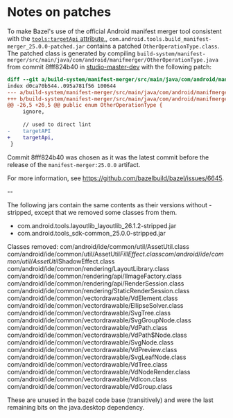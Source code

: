 # Notes on patches

To make Bazel's use of the official Android manifest merger tool consistent with
the [`tools:targetApi`
attribute.](https://developer.android.com/studio/write/tool-attributes#toolstargetapi),
`com.android.tools.build_manifest-merger_25.0.0-patched.jar` contains a patched
`OtherOperationType.class`. The patched class is generated by compiling
`build-system/manifest-merger/src/main/java/com/android/manifmerger/OtherOperationType.java`
from commit 8fff824b40 in
[studio-master-dev](https://android.googlesource.com/platform/tools/base/+/master/build-system/manifest-merger/src/main/java/com/android/manifmerger)
with the following patch:

```diff
diff --git a/build-system/manifest-merger/src/main/java/com/android/manifmerger/OtherOperationType.java b/build-system/manifest-merger/src/main/java/com/android/manifmerger/OtherOperationType.java
index d0ca70b544..095a781f56 100644
--- a/build-system/manifest-merger/src/main/java/com/android/manifmerger/OtherOperationType.java
+++ b/build-system/manifest-merger/src/main/java/com/android/manifmerger/OtherOperationType.java
@@ -26,5 +26,5 @@ public enum OtherOperationType {
     ignore,
 
     // used to direct lint
-    targetAPI
+    targetApi,
 }
```

Commit 8fff824b40 was chosen as it was the latest commit before the release of the `manifest-merger:25.0.0` artifact.

For more information, see <https://github.com/bazelbuild/bazel/issues/6645>.

--

The following jars contain the same contents as their versions without
-stripped, except that we removed some classes from them.
* com.android.tools.layoutlib_layoutlib_26.1.2-stripped.jar
* com.android.tools_sdk-common_25.0.0-stripped.jar

Classes removed:
com/android/ide/common/util/AssetUtil.class
com/android/ide/common/util/AssetUtil$FillEffect.class
com/android/ide/common/util/AssetUtil$ShadowEffect.class
com/android/ide/common/rendering/LayoutLibrary.class
com/android/ide/common/rendering/api/IImageFactory.class
com/android/ide/common/rendering/api/RenderSession.class
com/android/ide/common/rendering/StaticRenderSession.class
com/android/ide/common/vectordrawable/VdElement.class
com/android/ide/common/vectordrawable/EllipseSolver.class
com/android/ide/common/vectordrawable/SvgTree.class
com/android/ide/common/vectordrawable/SvgGroupNode.class
com/android/ide/common/vectordrawable/VdPath.class
com/android/ide/common/vectordrawable/VdPath$Node.class
com/android/ide/common/vectordrawable/SvgNode.class
com/android/ide/common/vectordrawable/VdPreview.class
com/android/ide/common/vectordrawable/SvgLeafNode.class
com/android/ide/common/vectordrawable/VdTree.class
com/android/ide/common/vectordrawable/VdNodeRender.class
com/android/ide/common/vectordrawable/VdIcon.class
com/android/ide/common/vectordrawable/VdGroup.class

These are unused in the bazel code base (transitively) and were the last
remaining bits on the java.desktop dependency.
